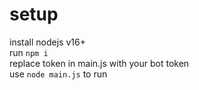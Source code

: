 # setup
install nodejs v16+ <br>
run `npm i` <br>
replace token in main.js with your bot token <br>
use `node main.js` to run